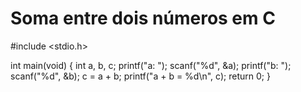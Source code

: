 # Soma entre dois números em C


#include <stdio.h>

int main(void)
{
        int a, b, c;
        printf("a: ");
       scanf("%d", &a);
        printf("b: ");
      scanf("%d", &b);
     c = a + b;
       printf("a + b = %d\n", c);
     return 0;
}
